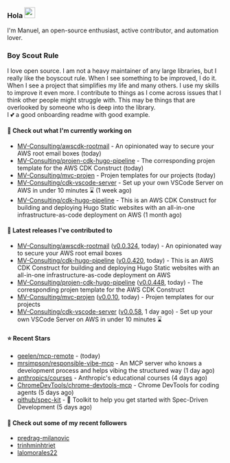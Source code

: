 ### Hola <img src="https://media.giphy.com/media/hvRJCLFzcasrR4ia7z/giphy.gif" width="25px">

I'm Manuel, an open-source enthusiast, active contributor, and automation lover.

### Boy Scout Rule

I love open source. I am not a heavy maintainer of any large libraries, but I really like the boyscout rule. 
When I see something to be improved, I do it. When I see a project
that simplifies my life and many others. I use my skills to improve it even more.
I contribute to things as I come across issues that I think other people might struggle with. 
This may be things that are overlooked by someone who is deep into the library.  
I 💕 a good onboarding readme with good example.



#### 👷 Check out what I'm currently working on

- [MV-Consulting/awscdk-rootmail](https://github.com/MV-Consulting/awscdk-rootmail) - An opinionated way to secure your AWS root email boxes (today)
- [MV-Consulting/projen-cdk-hugo-pipeline](https://github.com/MV-Consulting/projen-cdk-hugo-pipeline) - The corresponding projen template for the AWS CDK Construct (today)
- [MV-Consulting/mvc-projen](https://github.com/MV-Consulting/mvc-projen) - Projen templates for our projects (today)
- [MV-Consulting/cdk-vscode-server](https://github.com/MV-Consulting/cdk-vscode-server) - Set up your own VSCode Server on AWS in under 10 minutes ⌛️ (1 week ago)
- [MV-Consulting/cdk-hugo-pipeline](https://github.com/MV-Consulting/cdk-hugo-pipeline) - This is an AWS CDK Construct for building and deploying Hugo Static websites with an all-in-one infrastructure-as-code deployment on AWS (1 month ago)

#### 🔭 Latest releases I've contributed to

- [MV-Consulting/awscdk-rootmail](https://github.com/MV-Consulting/awscdk-rootmail) ([v0.0.324](https://github.com/MV-Consulting/awscdk-rootmail/releases/tag/v0.0.324), today) - An opinionated way to secure your AWS root email boxes
- [MV-Consulting/cdk-hugo-pipeline](https://github.com/MV-Consulting/cdk-hugo-pipeline) ([v0.0.420](https://github.com/MV-Consulting/cdk-hugo-pipeline/releases/tag/v0.0.420), today) - This is an AWS CDK Construct for building and deploying Hugo Static websites with an all-in-one infrastructure-as-code deployment on AWS
- [MV-Consulting/projen-cdk-hugo-pipeline](https://github.com/MV-Consulting/projen-cdk-hugo-pipeline) ([v0.0.448](https://github.com/MV-Consulting/projen-cdk-hugo-pipeline/releases/tag/v0.0.448), today) - The corresponding projen template for the AWS CDK Construct
- [MV-Consulting/mvc-projen](https://github.com/MV-Consulting/mvc-projen) ([v0.0.10](https://github.com/MV-Consulting/mvc-projen/releases/tag/v0.0.10), today) - Projen templates for our projects
- [MV-Consulting/cdk-vscode-server](https://github.com/MV-Consulting/cdk-vscode-server) ([v0.0.58](https://github.com/MV-Consulting/cdk-vscode-server/releases/tag/v0.0.58), 1 day ago) - Set up your own VSCode Server on AWS in under 10 minutes ⌛️

#### ⭐ Recent Stars

- [geelen/mcp-remote](https://github.com/geelen/mcp-remote) -  (today)
- [mrsimpson/responsible-vibe-mcp](https://github.com/mrsimpson/responsible-vibe-mcp) - An MCP server who knows a development process and helps vibing the structured way (1 day ago)
- [anthropics/courses](https://github.com/anthropics/courses) - Anthropic&#39;s educational courses (4 days ago)
- [ChromeDevTools/chrome-devtools-mcp](https://github.com/ChromeDevTools/chrome-devtools-mcp) - Chrome DevTools for coding agents (5 days ago)
- [github/spec-kit](https://github.com/github/spec-kit) - 💫 Toolkit to help you get started with Spec-Driven Development (5 days ago)

#### 👯 Check out some of my recent followers

- [predrag-milanovic](https://github.com/predrag-milanovic)
- [trinhminhtriet](https://github.com/trinhminhtriet)
- [lalomorales22](https://github.com/lalomorales22)




